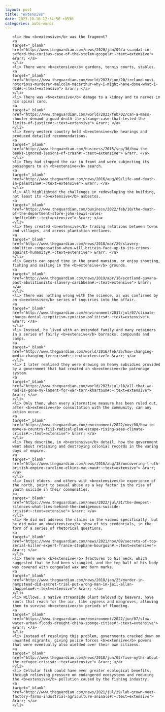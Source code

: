 ```yaml
---
layout: post
title: "extensive"
date: 2023-10-10 12:34:56 +0530
categories: auto-words
---
```

<ol>

    <li> How <b>extensive</b> was the fragment?
    <a 
    target="_blank" 
    href="http://www.theguardian.com/news/2020/jan/09/a-scandal-in-oxford-the-curious-case-of-the-stolen-gospel#:~:text=extensive"> &rarr; </a>
    </li>
    <li> There were <b>extensive</b> gardens, tennis courts, stables.
    <a 
    target="_blank" 
    href="https://www.theguardian.com/world/2023/jun/20/ireland-most-notorious-murderer-malcolm-macarthur-why-i-might-have-done-what-i-did#:~:text=extensive"> &rarr; </a>
    </li>
    <li> There was <b>extensive</b> damage to a kidney and to nerves in his spinal cord.
    <a 
    target="_blank" 
    href="https://www.theguardian.com/world/2023/feb/02/can-a-mass-shooter-demand-a-good-death-the-strange-case-that-tested-the-limits-of-justice#:~:text=extensive"> &rarr; </a>
    </li>
    <li> Every western country held <b>extensive</b> hearings and produced detailed recommendations.
    <a 
    target="_blank" 
    href="http://www.theguardian.com/business/2015/sep/30/how-the-banks-ignored-lessons-of-crash#:~:text=extensive"> &rarr; </a>
    </li>
    <li> They had stopped the car in front and were subjecting its passengers to an <b>extensive</b> search.
    <a 
    target="_blank" 
    href="http://www.theguardian.com/news/2016/aug/09/life-and-death-in-palestine#:~:text=extensive"> &rarr; </a>
    </li>
    <li> All highlighted the challenges in redeveloping the building, not least its <b>extensive</b> asbestos.
    <a 
    target="_blank" 
    href="https://www.theguardian.com/business/2022/feb/10/the-death-of-the-department-store-john-lewis-coles-sheffield#:~:text=extensive"> &rarr; </a>
    </li>
    <li> They created <b>extensive</b> trading relations between towns and villages, and across plantation enclaves.
    <a 
    target="_blank" 
    href="http://www.theguardian.com/news/2018/mar/29/slavery-abolition-compensation-when-will-britain-face-up-to-its-crimes-against-humanity#:~:text=extensive"> &rarr; </a>
    </li>
    <li> Guests can spend time in the grand mansion, or enjoy shooting, fishing and sailing in the <b>extensive</b> grounds.
    <a 
    target="_blank" 
    href="http://www.theguardian.com/news/2019/apr/16/scotland-guyana-past-abolitionists-slavery-caribbean#:~:text=extensive"> &rarr; </a>
    </li>
    <li> There was nothing wrong with the science, as was confirmed by an <b>extensive</b> series of inquiries into the affair.
    <a 
    target="_blank" 
    href="http://www.theguardian.com/environment/2017/jul/07/climate-change-denial-scepticism-cynicism-politics#:~:text=extensive"> &rarr; </a>
    </li>
    <li> Instead, he lived with an extended family and many retainers in a series of fairly <b>extensive</b> barracks, compounds and camps.
    <a 
    target="_blank" 
    href="http://www.theguardian.com/world/2016/feb/25/how-changing-media-changing-terrorism#:~:text=extensive"> &rarr; </a>
    </li>
    <li> I later realised they were drawing on heavy subsidies provided by a government that had created an <b>extensive</b> patronage system.
    <a 
    target="_blank" 
    href="https://www.theguardian.com/world/2023/jul/18/all-that-we-had-is-gone-my-lament-for-war-torn-khartoum#:~:text=extensive"> &rarr; </a>
    </li>
    <li> Only then, when every alternative measure has been ruled out, after <b>extensive</b> consultation with the community, can any action occur.
    <a 
    target="_blank" 
    href="https://www.theguardian.com/environment/2022/nov/08/how-to-move-a-country-fiji-radical-plan-escape-rising-seas-climate-crisis#:~:text=extensive"> &rarr; </a>
    </li>
    <li> They describe, in <b>extensive</b> detail, how the government went about retaining and destroying colonial records in the waning days of empire.
    <a 
    target="_blank" 
    href="http://www.theguardian.com/news/2016/aug/18/uncovering-truth-british-empire-caroline-elkins-mau-mau#:~:text=extensive"> &rarr; </a>
    </li>
    <li> Inuit elders, and others with <b>extensive</b> experience of the north, point to sexual abuse as a key factor in the rise of youth suicide in their communities.
    <a 
    target="_blank" 
    href="https://www.theguardian.com/news/2022/jul/21/the-deepest-silences-what-lies-behind-the-indigenous-suicide-crisis#:~:text=extensive"> &rarr; </a>
    </li>
    <li> He did not address the claims in the videos specifically, but he did make an <b>extensive</b> show of his credentials, in the form of a series of rhetorical questions.
    <a 
    target="_blank" 
    href="https://www.theguardian.com/news/2021/nov/09/secrets-of-top-serial-killer-expert-france-stephane-bourgoin#:~:text=extensive"> &rarr; </a>
    </li>
    <li> There were <b>extensive</b> fractures to his neck, which suggested that he had been strangled, and the top half of his body was covered with congealed wax and burn marks.
    <a 
    target="_blank" 
    href="http://www.theguardian.com/news/2018/jan/25/murder-in-hampstead-did-secret-trial-put-wrong-man-in-jail-allan-chappelow#:~:text=extensive"> &rarr; </a>
    </li>
    <li> Willows, a native streamside plant beloved by beavers, have roots that reach for the air, like cypress and mangroves, allowing them to survive <b>extensive</b> periods of flooding.
    <a 
    target="_blank" 
    href="https://www.theguardian.com/environment/2022/jun/07/slow-water-urban-floods-drought-china-sponge-cities#:~:text=extensive"> &rarr; </a>
    </li>
    <li> Instead of resolving this problem, governments cracked down on unwanted migrants, giving police forces <b>extensive</b> powers that were eventually also wielded over their own citizens.
    <a 
    target="_blank" 
    href="http://www.theguardian.com/news/2018/jun/05/five-myths-about-the-refugee-crisis#:~:text=extensive"> &rarr; </a>
    </li>
    <li> Cellular fish could have even greater ecological benefits, through relieving pressure on endangered ecosystems and reducing the <b>extensive</b> pollution caused by the fishing industry.
    <a 
    target="_blank" 
    href="http://www.theguardian.com/news/2021/jul/29/lab-grown-meat-factory-farms-industrial-agriculture-animals#:~:text=extensive"> &rarr; </a>
    </li>